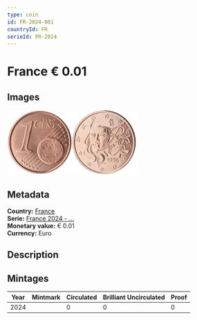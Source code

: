 ```yaml
---
type: coin
id: FR-2024-001
countryId: FR
serieId: FR-2024
---
```


# France € 0.01

## Images

<img src="../../../Images/common-2007-001.webp" height="150" alt="Front image"><img src="Images/france-2024-001.webp" height="150" alt="Back image">

## Metadata

**Country:** [France](../index.md)\
**Serie:** [France 2024 - ...](index.md)\
**Monetary value:** € 0.01\
**Currency:** Euro

## Description

## Mintages

| Year | Mintmark | Circulated | Brilliant Uncirculated | Proof |
| ---- | -------- | ---------- | ---------------------- | ----- |
| 2024 |          | 0          | 0                      | 0     |
